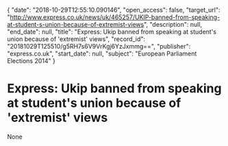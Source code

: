 {
  "date": "2018-10-29T12:55:10.090146", 
  "open_access": false, 
  "target_url": "http://www.express.co.uk/news/uk/465257/UKIP-banned-from-speaking-at-student-s-union-because-of-extremist-views", 
  "description": null, 
  "end_date": null, 
  "title": "Express: Ukip banned from speaking at student's union because of 'extremist' views", 
  "record_id": "20181029T125510/g5RH7s6V9VrKgj6YzJxmmg==", 
  "publisher": "express.co.uk", 
  "start_date": null, 
  "subject": "European Parliament Elections 2014"
}

# Express: Ukip banned from speaking at student's union because of 'extremist' views

None